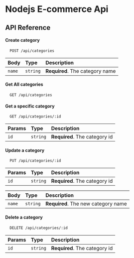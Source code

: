 
# Nodejs E-commerce Api




## API Reference

#### Create category

```http
  POST /api/categories
```

| Body | Type     | Description                |
| :-------- | :------- | :------------------------- |
| `name` | `string` | **Required**. The category name |


#### Get All categories

```http
  GET /api/categories
```

#### Get a specific category

```http
  GET /api/categories/:id
```

| Params | Type     | Description                |
| :-------- | :------- | :------------------------- |
| `id` | `string` | **Required**. The category id |


#### Update a category

```http
  PUT /api/categories/:id
```

| Params | Type     | Description                |
| :-------- | :------- | :------------------------- |
| `id` | `string` | **Required**. The category id |

| Body | Type     | Description                |
| :-------- | :------- | :------------------------- |
| `name` | `string` | **Required**. The new category name |

#### Delete a category

```http
  DELETE /api/categories/:id
```

| Params | Type     | Description                |
| :-------- | :------- | :------------------------- |
| `id` | `string` | **Required**. The category id |
